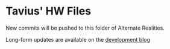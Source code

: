 Tavius' HW Files
===

New commits will be pushed to this folder of Alternate Realities.

Long-form updates are available on the [development blog](https://www.tumblr.com/blog/digital-space)
